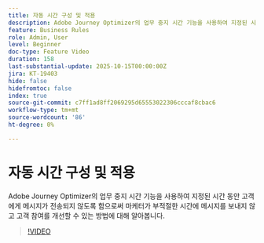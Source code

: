 ```yaml
---
title: 자동 시간 구성 및 적용
description: Adobe Journey Optimizer의 업무 중지 시간 기능을 사용하여 지정된 시간 동안 메시지(SMS, 이메일, 푸시, WhatsApp)가 고객에게 전송되지 않도록 함으로써 마케터가 부적절한 시간에 커뮤니케이션을 발송하지 않고 고객 참여를 향상시키는 방법을 알아봅니다.
feature: Business Rules
role: Admin, User
level: Beginner
doc-type: Feature Video
duration: 158
last-substantial-update: 2025-10-15T00:00:00Z
jira: KT-19403
hide: false
hidefromtoc: false
index: true
source-git-commit: c7ff1ad8ff2069295d65553022306cccaf8cbac6
workflow-type: tm+mt
source-wordcount: '86'
ht-degree: 0%

---
```



# 자동 시간 구성 및 적용

Adobe Journey Optimizer의 업무 중지 시간 기능을 사용하여 지정된 시간 동안 고객에게 메시지가 전송되지 않도록 함으로써 마케터가 부적절한 시간에 메시지를 보내지 않고 고객 참여를 개선할 수 있는 방법에 대해 알아봅니다.

>[!VIDEO](https://video.tv.adobe.com/v/3475851/?learn=on&enablevpops)
